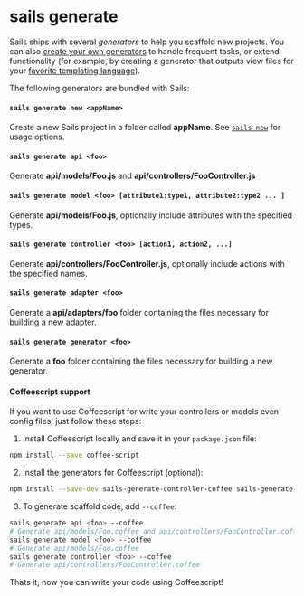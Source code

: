 # sails generate

Sails ships with several *generators* to help you scaffold new projects.  You can also [create your own generators](http://sailsjs.com/documentation/concepts/extending-sails/Generators/customGenerators.html) to handle frequent tasks, or extend functionality (for example, by creating a generator that outputs view files for your [favorite templating language](https://github.com/balderdashy/sails-generate-views-jade)).

The following generators are bundled with Sails:

#### `sails generate new <appName>`
Create a new Sails project in a folder called **appName**.  See [`sails new`](http://sailsjs.com/documentation/reference/command-line-interface/sails-new) for usage options.

#### `sails generate api <foo>`
Generate **api/models/Foo.js** and **api/controllers/FooController.js**

#### `sails generate model <foo> [attribute1:type1, attribute2:type2 ... ]`
Generate **api/models/Foo.js**, optionally include attributes with the specified types.

#### `sails generate controller <foo> [action1, action2, ...]`
Generate **api/controllers/FooController.js**, optionally include actions with the specified names.

#### `sails generate adapter <foo>`
Generate a **api/adapters/foo** folder containing the files necessary for building a new adapter.

#### `sails generate generator <foo>`
Generate a **foo** folder containing the files necessary for building a new generator.

#### Coffeescript support
If you want to use Coffeescript for write your controllers or models even config files; just follow these steps:
 1. Install Coffeescript locally and save it in your `package.json` file:
```sh
npm install --save coffee-script
```
 2. Install the generators for Coffeescript (optional):
```sh
npm install --save-dev sails-generate-controller-coffee sails-generate-model-coffee
```
 3. To generate scaffold code, add `--coffee`:
```sh
sails generate api <foo> --coffee
# Generate api/models/Foo.coffee and api/controllers/FooController.coffee
sails generate model <foo> --coffee
# Generate api/models/Foo.coffee
sails generate controller <foo> --coffee
# Generate api/controllers/FooController.coffee
```

Thats it, now you can write your code using Coffeescript!


<docmeta name="displayName" value="sails generate">
<docmeta name="pageType" value="command">

